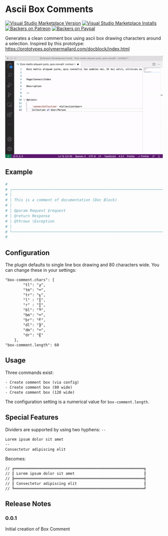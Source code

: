 # Ascii Box Comments

[![Visual Studio Marketplace Version](https://img.shields.io/visual-studio-marketplace/v/mattkenefick.vscode-box-comment.svg)](https://marketplace.visualstudio.com/items?itemName=mattkenefick.vscode-box-comment)
[![Visual Studio Marketplace Installs](https://img.shields.io/visual-studio-marketplace/i/mattkenefick.vscode-box-comment.svg)](https://marketplace.visualstudio.com/items?itemName=mattkenefick.vscode-box-comment)
[![Backers on Patreon](https://img.shields.io/badge/backer-Patreon-orange.svg)](https://www.patreon.com/mattkenefick)
[![Backers on Paypal](https://img.shields.io/badge/backer-Paypal-blue.svg)](https://paypal.me/polymermallard)

Generates a clean comment box using ascii box drawing characters around a selection.
Inspired by this prototype: https://prototypes.polymermallard.com/docblock/index.html

![Box comment example](./assets/box-comment.gif)


## Example

```PHP
#
# ┌────────────────────────────────────────────────────────────────────────────┐
# │                                                                            │
# │ This is a comment of documentation (Doc Block)                             │
# │                                                                            │
# │ @param Request $request                                                    │
# │ @return Response                                                           │
# │ @throws \Exception                                                         │
# │                                                                            │
# └────────────────────────────────────────────────────────────────────────────┘
#
```

## Configuration

The plugin defaults to single line box drawing and 80 characters wide. You can change these in your settings:

```
"box-comment.chars": {
        "tl": "╔",
        "tm": "═",
        "tr": "╗",
        "l" : "║",
        "r" : "║",
        "bl": "╚",
        "bm": "═",
        "br": "╝",
        "dl": "╠",
        "dm": "═",
        "dr": "╣"
    },
"box-comment.length": 60
```

## Usage

Three commands exist:

    - Create comment box (via config)
    - Create comment box (80 wide)
    - Create comment box (120 wide)

The configuration setting is a numerical value for `box-comment.length`.

## Special Features

Dividers are supported by using two hyphens: `--`

```
Lorem ipsum dolor sit amet
--
Consectetur adipiscing elit
```

Becomes:

```
// ╔══════════════════════════════════════════════════════════╗
// ║ Lorem ipsum dolor sit amet                               ║
// ╠══════════════════════════════════════════════════════════╣
// ║ Consectetur adipiscing elit                              ║
// ╚══════════════════════════════════════════════════════════╝
```

## Release Notes

### 0.0.1

Initial creation of Box Comment
